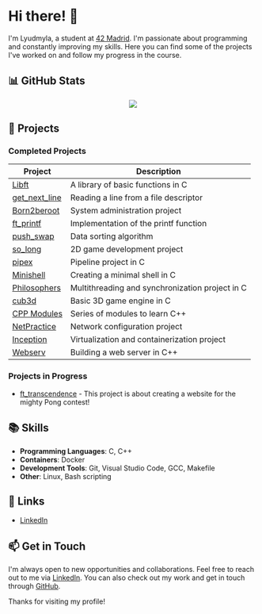 # Hi there! 👋

I'm Lyudmyla, a student at [42 Madrid](https://www.42madrid.com/). I'm passionate about programming and constantly improving my skills. Here you can find some of the projects I've worked on and follow my progress in the course.

## 📊 GitHub Stats

<a href="https://github.com/lyandriy" style="display: flex; align-items: center; justify-content: center; flex-wrap: wrap;">
  <img align="top" src="https://github-readme-stats-git-masterrstaa-rickstaa.vercel.app/api/top-langs/?username=lyandriy&layout=compact&theme=highcontrast" />
</a>

## 🚀 Projects

### Completed Projects

| Project | Description |
| --- | --- |
| [Libft](https://github.com/lyandriy/libft) | A library of basic functions in C |
| [get_next_line](https://github.com/lyandriy/get_next_line) | Reading a line from a file descriptor |
| [Born2beroot](https://github.com/lyandriy/Born2beRoot) | System administration project |
| [ft_printf](https://github.com/lyandriy/printf) | Implementation of the printf function |
| [push_swap](https://github.com/lyandriy/push_swap) | Data sorting algorithm |
| [so_long](https://github.com/lyandriy/so_long) | 2D game development project |
| [pipex](https://github.com/lyandriy/pipex) | Pipeline project in C |
| [Minishell](https://github.com/lyandriy/Minishell) | Creating a minimal shell in C |
| [Philosophers](https://github.com/lyandriy/Philo) | Multithreading and synchronization project in C |
| [cub3d](https://github.com/lyandriy/Cub3D) | Basic 3D game engine in C |
| [CPP Modules](https://github.com/lyandriy/C-Plus-Plus) | Series of modules to learn C++ |
| [NetPractice](https://github.com/lyandriy/NetPractice) | Network configuration project |
| [Inception](https://github.com/lyandriy/Inception) | Virtualization and containerization project |
| [Webserv](https://github.com/lyandriy/webserv) |  Building a web server in C++ |

### Projects in Progress
- [ft_transcendence]() - This project is about creating a website for the mighty Pong contest!

## 📚 Skills
- **Programming Languages**: C, C++
- **Containers**: Docker
- **Development Tools**: Git, Visual Studio Code, GCC, Makefile
- **Other**: Linux, Bash scripting

## 🔗 Links
- [LinkedIn](https://www.linkedin.com/in/lyudmyla-andriychyk-fetsenets-419300242/)

## 📫 Get in Touch
I'm always open to new opportunities and collaborations. Feel free to reach out to me via [LinkedIn](https://www.linkedin.com/in/lyudmyla-andriychyk-fetsenets-419300242/). You can also check out my work and get in touch through [GitHub](https://github.com/lyandriy).

Thanks for visiting my profile!
